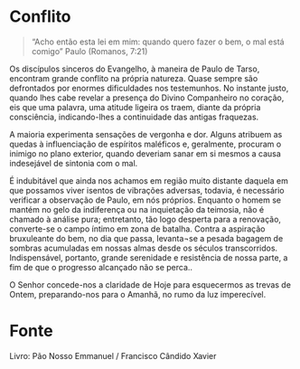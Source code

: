 # Conflito

> “Acho então esta lei em mim: quando quero fazer o bem, o mal está comigo” Paulo (Romanos, 7:21)

Os discípulos sinceros do Evangelho, à maneira de Paulo de Tarso, encontram grande conflito na própria natureza.
Quase sempre são defrontados por enormes dificuldades nos testemunhos.
No instante justo, quando lhes cabe revelar a presença do Divino Companheiro no coração, eis que uma palavra, uma atitude ligeira os traem, diante da própria consciência, indicando-lhes a continuidade das antigas fraquezas.

A maioria experimenta sensações de vergonha e dor. Alguns atribuem as quedas à influenciação de espíritos maléficos e, geralmente, procuram o inimigo no plano exterior, quando deveriam sanar em si mesmos a causa indesejável de sintonia com o mal.

É indubitável que ainda nos achamos em região muito distante daquela em que possamos viver isentos de vibrações adversas, todavia, é necessário verificar a observação de Paulo, em nós próprios. Enquanto o homem se mantém no gelo da indiferença ou na inquietação da teimosia, não é chamado à análise pura; entretanto, tão logo desperta para a renovação, converte-se o campo íntimo em zona de batalha. Contra a aspiração bruxuleante do bem, no dia que passa, levanta¬se a pesada bagagem de sombras acumuladas em nossas almas desde os séculos transcorridos. Indispensável, portanto, grande serenidade e resistência de nossa parte, a fim de que o progresso alcançado não se perca..

O Senhor concede-nos a claridade de Hoje para esquecermos as trevas de Ontem, preparando-nos para o Amanhã,
no rumo da luz imperecível.

# Fonte
Livro: Pão Nosso
Emmanuel / Francisco Cândido Xavier
